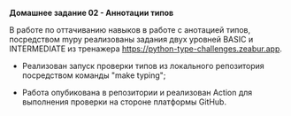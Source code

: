 **Домашнее задание 02 - Аннотации типов**

В работе по оттачиванию навыков в работе с анотацией типов, посредством mypy реализованы задания двух уровней BASIC и INTERMEDIATE из тренажера https://python-type-challenges.zeabur.app.

- Реализован запуск проверки типов из локального репозитория посредством команды "make typing";

- Работа опубикована в репозитории и реализован Action для выполнения проверки на стороне платформы GitHub.
